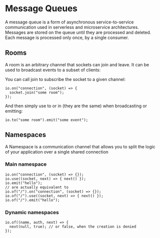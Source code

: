 # Message Queues

A message queue is a form of asynchronous service-to-service communication used in serverless and microservice architectures. Messages are stored on the queue until they are processed and deleted. Each message is processed only once, by a single consumer.

## Rooms

A room is an arbitrary channel that sockets can join and leave. It can be used to broadcast events to a subset of clients:

You can call join to subscribe the socket to a given channel:


```
io.on("connection", (socket) => {
  socket.join("some room");
});
```

And then simply use to or in (they are the same) when broadcasting or emitting:

```
io.to("some room").emit("some event");
```


## Namespaces

A Namespace is a communication channel that allows you to split the logic of your application over a single shared connection 


### Main namespace
```
io.on("connection", (socket) => {});
io.use((socket, next) => { next() });
io.emit("hello");
// are actually equivalent to
io.of("/").on("connection", (socket) => {});
io.of("/").use((socket, next) => { next() });
io.of("/").emit("hello");
```


### Dynamic namespaces

```
io.of((name, auth, next) => {
  next(null, true); // or false, when the creation is denied
});
```

